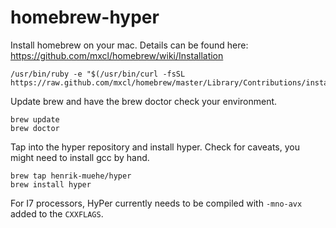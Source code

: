 homebrew-hyper
==============

Install homebrew on your mac. Details can be found here: https://github.com/mxcl/homebrew/wiki/Installation


    /usr/bin/ruby -e "$(/usr/bin/curl -fsSL https://raw.github.com/mxcl/homebrew/master/Library/Contributions/install_homebrew.rb)"

Update brew and have the brew doctor check your environment.

    brew update
    brew doctor
    
Tap into the hyper repository and install hyper. Check for caveats, you might need to install gcc by hand.
    
    brew tap henrik-muehe/hyper
    brew install hyper
    
For I7 processors, HyPer currently needs to be compiled with `-mno-avx` added to the `CXXFLAGS`.